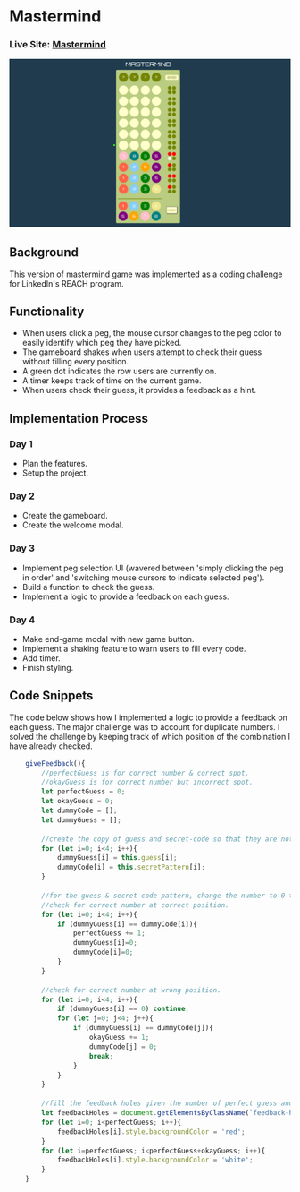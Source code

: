 # Mastermind

### Live Site: [Mastermind](https://hansaem-kim.github.io/REACH_Mastermind/)

![Screenshot](/mastermind_screenshot.png)

## Background
This version of mastermind game was implemented as a coding challenge for LinkedIn's REACH program.

## Functionality
* When users click a peg, the mouse cursor changes to the peg color to easily identify which peg they have picked.
* The gameboard shakes when users attempt to check their guess without filling every position.
* A green dot indicates the row users are currently on.
* A timer keeps track of time on the current game.
* When users check their guess, it provides a feedback as a hint.

## Implementation Process
### Day 1
* Plan the features.
* Setup the project.
### Day 2
* Create the gameboard.
* Create the welcome modal.
### Day 3
* Implement peg selection UI (wavered between 'simply clicking the peg in order' and 'switching mouse cursors to indicate selected peg').
* Build a function to check the guess.
* Implement a logic to provide a feedback on each guess.
### Day 4
* Make end-game modal with new game button.
* Implement a shaking feature to warn users to fill every code.
* Add timer.
* Finish styling.

## Code Snippets
The code below shows how I implemented a logic to provide a feedback on each guess. The major challenge was to account for duplicate numbers. I solved the challenge by keeping track of which position of the combination I have already checked.

```javascript
    giveFeedback(){
        //perfectGuess is for correct number & correct spot.
        //okayGuess is for correct number but incorrect spot.
        let perfectGuess = 0;
        let okayGuess = 0;
        let dummyCode = [];
        let dummyGuess = [];

        //create the copy of guess and secret-code so that they are not over written.
        for (let i=0; i<4; i++){
            dummyGuess[i] = this.guess[i];
            dummyCode[i] = this.secretPattern[i];
        }

        //for the guess & secret code pattern, change the number to 0 to indicate that it's already used.
        //check for correct number at correct position.
        for (let i=0; i<4; i++){
            if (dummyGuess[i] == dummyCode[i]){
                perfectGuess += 1;
                dummyGuess[i]=0;
                dummyCode[i]=0;
            }
        }

        //check for correct number at wrong position.
        for (let i=0; i<4; i++){
            if (dummyGuess[i] == 0) continue;
            for (let j=0; j<4; j++){
                if (dummyGuess[i] == dummyCode[j]){
                    okayGuess += 1;
                    dummyCode[j] = 0;
                    break;
                }
            }
        }

        //fill the feedback holes given the number of perfect guess and okay guess.
        let feedbackHoles = document.getElementsByClassName(`feedback-hole ${this.currentAttempt}`)
        for (let i=0; i<perfectGuess; i++){
            feedbackHoles[i].style.backgroundColor = 'red';
        }
        for (let i=perfectGuess; i<perfectGuess+okayGuess; i++){
            feedbackHoles[i].style.backgroundColor = 'white';
        }
    }
```


